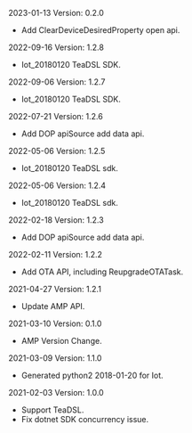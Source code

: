 2023-01-13 Version: 0.2.0
- Add ClearDeviceDesiredProperty open api.

2022-09-16 Version: 1.2.8
- Iot_20180120 TeaDSL SDK.

2022-09-06 Version: 1.2.7
- Iot_20180120 TeaDSL SDK.

2022-07-21 Version: 1.2.6
- Add DOP apiSource add data api.

2022-05-06 Version: 1.2.5
- Iot_20180120 TeaDSL sdk.

2022-05-06 Version: 1.2.4
- Iot_20180120 TeaDSL sdk.

2022-02-18 Version: 1.2.3
- Add DOP apiSource add data api.

2022-02-11 Version: 1.2.2
- Add OTA API, including ReupgradeOTATask.


2021-04-27 Version: 1.2.1
- Update AMP API.

2021-03-10 Version: 0.1.0
- AMP Version Change.

2021-03-09 Version: 1.1.0
- Generated python2 2018-01-20 for Iot.

2021-02-03 Version: 1.0.0
- Support TeaDSL.
- Fix dotnet SDK concurrency issue.

